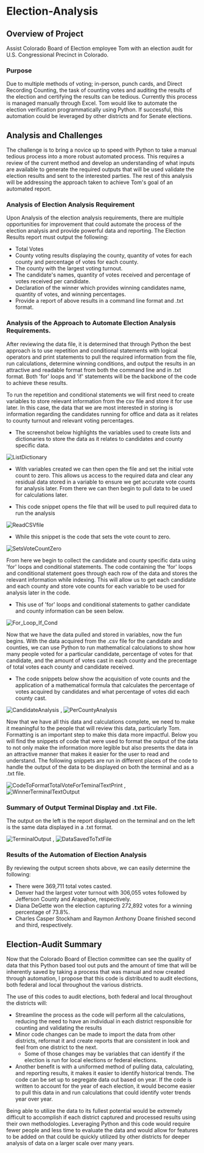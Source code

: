 # Election-Analysis

## Overview of Project

Assist Colorado Board of Election employee Tom with an election audit for U.S. Congressional Precinct in Colorado.

### Purpose

Due to multiple methods of voting; in-person, punch cards, and Direct Recording Counting, the task of counting votes and auditing the results of the election and certifying the results can be tedious.  Currently this process is managed manually through Excel. Tom would like to automate the election verification programmatically using Python.  If successful, this automation could be leveraged by other districts and for Senate elections.

## Analysis and Challenges

The challenge is to bring a novice up to speed with Python to take a manual tedious process into a more robust automated process.  This requires a review of the current method and develop an understanding of what inputs are available to generate the required outputs that will be used validate the election results and sent to the interested parties. The rest of this analysis will be addressing the approach taken to achieve Tom's goal of an automated report.

### Analysis of Election Analysis Requirement

Upon Analysis of the election analysis requirements, there are multiple opportunities for improvement that could automate the process of the election analysis and provide powerful data and reporting.  The Election Results report must output the following: 

*  Total Votes
*  County voting results displaying the county, quantity of votes for each county and percentage of votes for each county. 
*  The county with the largest voting turnout.
*  The candidate's names, quantity of votes received and percentage of votes received per candidate.
*  Declaration of the winner which provides winning candidates name, quantity of votes, and winning percentages.
*  Provide a report of above results in a command line format and .txt format.

### Analysis of the Approach to Automate Election Analysis Requirements.

After reviewing the data file, it is determined that through Python the best approach is to use repetition and conditional statements with logical operators and print statements to pull the required information from the file, run calculations, determine winning conditions, and output the results in an attractive and readable format from both the command line and in .txt format.  Both 'for' loops and 'if' statements will be the backbone of the code to achieve these results. 

To run the repetition and conditional statements we will first need to create variables to store relevant information from the csv file and store it for use later.  In this case, the data that we are most interested in storing is information regarding the candidates running for office and data as it relates to county turnout and relevant voting percentages.

*   The screenshot below highlights the variables used to create lists and dictionaries to store the data as it relates to candidates and county specific data.

![ListDictionary](Resources/ListDictionary.png)

*  With variables created we can then open the file and set the initial vote count to zero.  This allows us access to the required data and clear any residual data stored in a variable to ensure we get accurate vote counts for analysis later. From there we can then begin to pull data to be used for calculations later.

*  This code snippet opens the file that will be used to pull required data to run the analysis
 
![ReadCSVfile](Resources/ReadCSVfile.png)

*  While this snippet is the code that sets the vote count to zero.

![SetsVoteCountZero](Resources/SetsVoteCountZero.png)

From here we begin to collect the candidate and county specific data using 'for' loops and conditional statements.  The code containing the 'for' loops and conditional statement goes through each row of the data and stores the relevant information while indexing.  This will allow us to get each candidate and each county and store vote counts for each variable to be used for analysis later in the code.  

* This use of 'for' loops and conditional statements to gather candidate and county information can be seen below.

![For_Loop_If_Cond](Resources/For_Loop_If_Cond.png)

Now that we have the data pulled and stored in variables, now the fun begins.  With the data acquired from the .csv file for the candidate and counties, we can use Python to run mathematical calculations to show how many people voted for a particular candidate, percentage of votes for that candidate, and the amount of votes cast in each county and the precentage of total votes each county and candidate received.

* The code snippets below show the acquisition of vote counts and the application of a mathematical formula that calculates the percentage of votes acquired by candidates and what percentage of votes did each county cast.

![CandidateAnalysis](Resources/CandidateAnalysis.png)    ,    ![PerCountyAnalysis](Resources/PerCountyAnalysis.png)

Now that we have all this data and calculations complete, we need to make it meaningful to the people that will review this data, particularly Tom.  Formatting is an important step to make this data more impactful.  Below you will find the snippets of code that were used to format the output of the data to not only make the information more legible but also presents the data in an attractive manner that makes it easier for the user to read and understand. The following snippets are run in different places of the code to handle the output of the data to be displayed on both the terminal and as a .txt file.

![CodeToFormatTotalVoteForTeminalTextPrint](Resources/CodeToFormatTotalVoteForTeminalTextPrint.png)    ,    ![WinnerTerminalTextOutput](Resources/WinnerTerminalTextOutput.png)

### Summary of Output Terminal Display and .txt File.

 The output on the left is the report displayed on the terminal and on the left is the same data displayed in a .txt format.

![TerminalOutput](Resources/TerminalOutput.PNG) , ![DataSavedToTxtFile](Resources/DataSavedToTxtFile.PNG)


### Results of the Automation of Election Analysis

By reviewing the output screen shots above, we can easily determine the following:

* There were 369,711 total votes casted.  
* Denver had the largest voter turnout with 306,055 votes followed by Jefferson County and Arapahoe, respectively.  
* Diana DeGette won the election capturing 272,892 votes for a winning percentage of 73.8%.
* Charles Casper Stockham and Raymon Anthony Doane finished second and third, respectively.

## Election-Audit Summary

Now that the Colorado Board of Election committee can see the quality of data that this Python based tool out puts and the amount of time that will be inherently saved by taking a process that was manual and now created through automation, I propose that this code is distributed to audit elections, both federal and local throughout the various districts.

The use of this codes to audit elections, both federal and local throughout the districts will:
 
 * Streamline the process as the code will perform all the calculations, reducing the need to have an individual in each district responsible for counting and validating the results
 * Minor code changes can be made to import the data from other districts, reformat it and create reports that are consistent in look and feel from one district to the next.
    * Some of those changes may be variables that can identify if the election is run for local elections or federal elections.
 * Another benefit is with a uniformed method of pulling data, calculating, and reporting results, it makes it easier to identify historical trends.  The code can be set up to segregate data out based on year. If the code is written to account for the year of each election, it would become easier to pull this data in and run calculations that could identify voter trends year over year.  

Being able to utilize the data to its fullest potential would be extremely difficult to accomplish if each district captured and processed results using their own methodologies. Leveraging Python and this code would require fewer people and less time to evaluate the data and would allow for features to be added on that could be quickly utilized by other districts for deeper analysis of data on a larger scale over many years.

